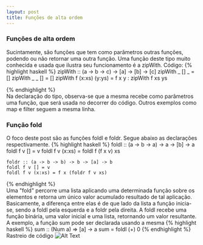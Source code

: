 ```yaml
---
layout: post
title: Funções de alta ordem
---
```


### Funções de alta ordem
Sucintamente, são funções que tem como parâmetros outras funções, podendo ou não retornar uma outra função. Uma função deste tipo muito conhecida e usada que ilustra seu funcionamento é a zipWith.
Código:
{% highlight haskell %}
	zipWith :: (a -> b -> c) -> [a] -> [b] -> [c]
	zipWith _ [] _ = []
	zipWith _ _ [] = []
	zipWith f (x:xs) (y:ys) = f x y : zipWith f xs ys
	
{% endhighlight %}  
Na declaração do tipo, observa-se que a mesma recebe como parâmetros uma função, que será usada no decorrer do código. Outros exemplos como map e filter seguem a mesma linha.
### Função fold
O foco deste post são as funções foldl e foldr. Segue abaixo as declarações respectivamente.
{% highlight haskell %}
	foldl :: (a -> b -> a) -> a -> [b] -> a
	foldl f v [] = v
	foldl f v (x:xs) = foldl f (f x v) xs

	foldr :: (a -> b -> b) -> b -> [a] -> b
	foldl f v [] = v
	foldl f v (x:xs) = f x (foldr f v xs) 
{% endhighlight %}  
 Uma "fold" percorre uma lista aplicando uma determinada função sobre os elementos e retorna um único valor acumulado resultado de tal aplicação. Basicamente, a diferença entre elas é de que lado da lista a função inicia-se, sendo a foldl pela esquerda e a foldr pela direita.
 A foldl recebe uma função binária, uma valor inicial e uma lista, retornando um valor resultante. A exemplo, a função sum pode ser declarada usando a mesma
 {% highlight haskell %}
	sum :: (Num a) => [a] -> a
	sum = foldl (+) 0 
 {% endhighlight %}  
 Rastreio de código
 ![Alt Text](https://github.com/{matheusikeda}/{matheusikeda.github.io}/raw/{master}/path/to/image1.png)

 
 
 
 
 

